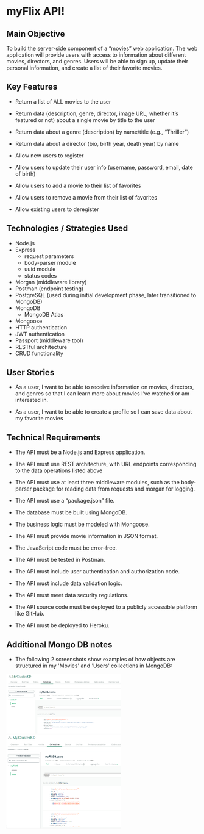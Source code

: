 # myFlix API!

## Main Objective

To build the server-side component of a “movies” web application. The web
application will provide users with access to information about different
movies, directors, and genres. Users will be able to sign up, update their
personal information, and create a list of their favorite movies.

## Key Features

* Return a list of ALL movies to the user

* Return data (description, genre, director, image URL, whether it’s featured or not) about a
single movie by title to the user

* Return data about a genre (description) by name/title (e.g., “Thriller”)

* Return data about a director (bio, birth year, death year) by name

* Allow new users to register

* Allow users to update their user info (username, password, email, date of birth)

* Allow users to add a movie to their list of favorites

* Allow users to remove a movie from their list of favorites

* Allow existing users to deregister

## Technologies / Strategies Used

* Node.js
* Express
    * request parameters
    * body-parser module
    * uuid module
    * status codes
* Morgan (middleware library)
* Postman (endpoint testing)
* PostgreSQL (used during initial development phase, later transitioned to MongoDB)
* MongoDB
    * MongoDB Atlas 
* Mongoose
* HTTP authentication
* JWT authentication
* Passport (middleware tool)
* RESTful architecture
* CRUD functionality

## User Stories

* As a user, I want to be able to receive information on movies, directors, and genres so that I
can learn more about movies I’ve watched or am interested in.

* As a user, I want to be able to create a profile so I can save data about my favorite movies

## Technical Requirements

* The API must be a Node.js and Express application.

* The API must use REST architecture, with URL endpoints corresponding to the data
operations listed above

* The API must use at least three middleware modules, such as the body-parser package for
reading data from requests and morgan for logging.

* The API must use a “package.json” file.

* The database must be built using MongoDB.

* The business logic must be modeled with Mongoose.

* The API must provide movie information in JSON format.

* The JavaScript code must be error-free.

* The API must be tested in Postman.

* The API must include user authentication and authorization code.

* The API must include data validation logic.

* The API must meet data security regulations.

* The API source code must be deployed to a publicly accessible platform like GitHub.

* The API must be deployed to Heroku.

## Additional Mongo DB notes

* The following 2 screenshots show examples of how objects are structured in my 'Movies' and 'Users' collections in MongoDB:

<p float="left">
  <img src="https://github.com/kdaysal/movie_api/blob/main/img/1-movies-collection.png" width="300" />
  <img src="https://github.com/kdaysal/movie_api/blob/main/img/2-users-collection.png" width="300" />
</p>